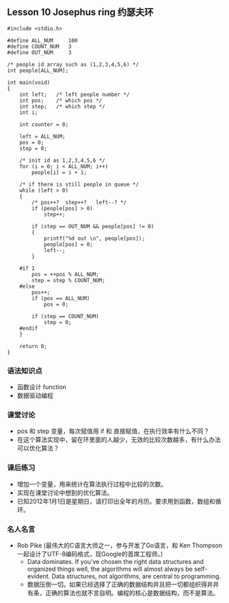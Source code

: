 ## Lesson 10 Josephus ring 约瑟夫环
	#include <stdio.h>

	#define ALL_NUM    	100
	#define COUNT_NUM	3
	#define OUT_NUM		3

	/* people id array such as (1,2,3,4,5,6) */
	int people[ALL_NUM];

	int main(void)
	{
		int left;	/* left people number */
		int pos;	/* which pos */
		int step;	/* which step */
		int i;

		int counter = 0;

		left = ALL_NUM;
		pos = 0;
		step = 0;

		/* init id as 1,2,3,4,5,6 */
		for (i = 0; i < ALL_NUM; i++)
			people[i] = i + 1;

		/* if there is still people in queue */
		while (left > 0)
		{
			/* pos++?  step++?   left--? */
			if (people[pos] > 0)
				step++;

			if (step == OUT_NUM && people[pos] != 0)
			{
				printf("%d out \n", people[pos]);
				people[pos] = 0;
				left--;
			}
			
		#if 1
			pos = ++pos % ALL_NUM;
			step = step % COUNT_NUM;
		#else	
			pos++;
			if (pos == ALL_NUM)
				pos = 0;
			
			if (step == COUNT_NUM)
				step = 0;
		#endif
		}

		return 0;
	}

### 语法知识点
* 函数设计 function
* 数据驱动编程

### 课堂讨论
* pos 和 step 变量，每次赋值用 if 和 直接赋值，在执行效率有什么不同？ 
* 在这个算法实现中，留在环里面的人越少，无效的比较次数越多，有什么办法可以优化算法？

### 课后练习
* 增加一个变量，用来统计在算法执行过程中比较的次数。
* 实现在课堂讨论中想到的优化算法。
* 已知2012年1月1日是星期日，请打印出全年的月历。要求用到函数，数组和循环。

### 名人名言
* Rob Pike (最伟大的C语言大师之一，参与开发了Go语言，和 Ken Thompson 一起设计了UTF-8编码格式，现Google的首席工程师。)
	- Data dominates. If you’ve chosen the right data structures and organized things well, the algorithms will almost always be self-evident. Data structures, not algorithms, are central to programming.
	- 数据压倒一切。如果已经选择了正确的数据结构并且把一切都组织得井井有条，正确的算法也就不言自明。编程的核心是数据结构，而不是算法。
